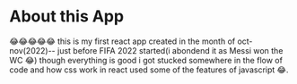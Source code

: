 
# About this App
😂😂😂😂😂
this is  my first react app created in the month of oct-nov(2022)-- just before FIFA 2022 started(i abondend it as Messi won the WC 😂)
though everything is good i got stucked somewhere in the flow of code and how css work in react
used some of the features of javascript 😂.

